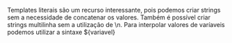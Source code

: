 Templates literais são um recurso interessante, pois podemos criar strings sem a necessidade de concatenar os valores.
Também é possível criar strings multilinha sem a utilização de \n.
Para interpolar valores de varíaveis podemos utilizar a sintaxe ${variavel}